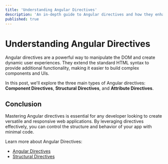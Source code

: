 ```yaml
---
title: 'Understanding Angular Directives'
description: 'An in-depth guide to Angular directives and how they enhance your application.'
published: true
---
```


# Understanding Angular Directives

Angular directives are a powerful way to manipulate the DOM and create dynamic user experiences. They extend the standard HTML syntax to provide additional functionality, making it easier to build complex components and UIs.

In this post, we'll explore the three main types of Angular directives: **Component Directives**, **Structural Directives**, and **Attribute Directives**.

## Conclusion
Mastering Angular directives is essential for any developer looking to create versatile and responsive web applications. By leveraging directives effectively, you can control the structure and behavior of your app with minimal code.

Learn more about Angular Directives:
- [Angular Directives](https://angular.io/guide/attribute-directives)
- [Structural Directives](https://angular.io/guide/structural-directives)
